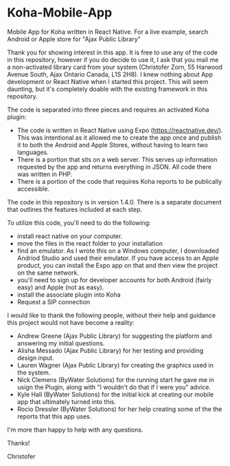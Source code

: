 # Koha-Mobile-App
Mobile App for Koha written in React Native.
For a live example, search Android or Apple store for "Ajax Public Library"

Thank you for showing interest in this app. It is free to use any of the code in this repository, however if you do decide to use it, I ask that you mail me a non-activated library card from your system (Christofer Zorn, 55 Harwood Avenue South, Ajax Ontario Canada, L1S 2H8). I knew nothing about App development or React Native when I started this project. This will seem daunting, but it's completely doable with the existing framework in this repository.

The code is separated into three pieces and requires an activated Koha plugin:

- The code is written in React Native using Expo (https://reactnative.dev/). This was intentional as it allowed me to create the app once and publish it to both the Android and Apple Stores, without having to learn two languages.
- There is a portion that sits on a web server. This serves up information requested by the app and returns everything in JSON. All code there was written in PHP.
- There is a portion of the code that requires Koha reports to be publically accessible.

The code in this repository is in version 1.4.0. There is a separate document that outlines the features included at each step.

To utilize this code, you'll need to do the following:

- install react native on your computer.
- move the files in the react folder to your installation
- find an emulator. As I wrote this on a Windows computer, I downloaded Andriod Studio and used their emulator. If you have access to an Apple product, you can install the Expo app on that and then view the project on the same network.
- you'll need to sign up for developer accounts for both Android (fairly easy) and Apple (not as easy). 
- install the associate plugin into Koha
- Request a SIP connection

I would like to thank the following people, without their help and guidance this project would not have become a reality:
- Andrew Greene (Ajax Public Library) for suggesting the platform and answering my initial questions.
- Alisha Messado (Ajax Public Library) for her testing and providing design input.
- Lauren Wagner (Ajax Public Library) for creating the graphics used in the system.
- Nick Clemens (ByWater Solutions) for the running start he gave me in usign the Plugin, along with "I wouldn't do that if I were you" advice.
- Kyle Hall (ByWater Solutions) for the initial kick at creating our mobile app that ultimately turned into this.
- Rocio Dressler (ByWater Solutions) for her help creating some of the the reports that this app uses.

I'm more than happy to help with any questions.

Thanks!

Christofer
